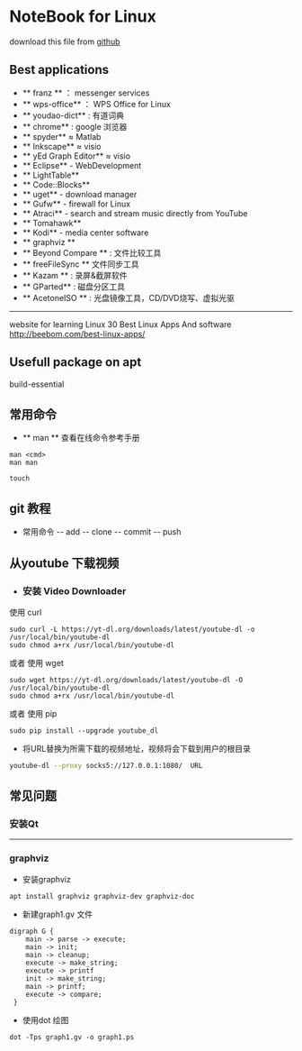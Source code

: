 # NoteBook for Linux

download this file from [github](https://github.com/falwat/notebook)

## Best applications

- ** franz ** ： messenger services
- ** wps-office** ： WPS Office for Linux
- ** youdao-dict** : 有道词典 
- ** chrome** : google 浏览器
- ** spyder** ≈ Matlab
- ** Inkscape** ≈ visio
- ** yEd Graph Editor** ≈ visio
- ** Eclipse** - WebDevelopment
- ** LightTable**
- ** Code::Blocks**
- ** uget** - download manager
- ** Gufw** - firewall for Linux
- ** Atraci** - search and stream music directly from YouTube
- ** Tomahawk**
- ** Kodi** - media center software
- ** graphviz **
- ** Beyond Compare ** : 文件比较工具
- ** freeFileSync ** 文件同步工具
- ** Kazam ** : 录屏&截屏软件
- ** GParted** : 磁盘分区工具
- ** AcetoneISO ** : 光盘镜像工具，CD/DVD烧写、虚拟光驱
--------------------------
website for learning Linux
30 Best Linux Apps And software <http://beebom.com/best-linux-apps/>


## Usefull package on apt
build-essential

## 常用命令
- ** man ** 查看在线命令参考手册
```
man <cmd>
man man
```
```
touch
```

## git 教程
- 常用命令
-- add
-- clone
-- commit
-- push

## 从youtube 下载视频
- ### 安装 Video Downloader
使用 curl
```
sudo curl -L https://yt-dl.org/downloads/latest/youtube-dl -o /usr/local/bin/youtube-dl
sudo chmod a+rx /usr/local/bin/youtube-dl
```
或者 使用 wget
``` 
sudo wget https://yt-dl.org/downloads/latest/youtube-dl -O /usr/local/bin/youtube-dl
sudo chmod a+rx /usr/local/bin/youtube-dl 
``` 
或者 使用 pip
``` 
sudo pip install --upgrade youtube_dl
``` 
- 将URL替换为所需下载的视频地址，视频将会下载到用户的根目录
``` bash
youtube-dl --proxy socks5://127.0.0.1:1080/  URL
``` 

## 常见问题 

### 安装Qt 
-----
### graphviz
- 安装graphviz
``` 
apt install graphviz graphviz-dev graphviz-doc
```
- 新建graph1.gv 文件
```
digraph G {
    main -> parse -> execute;
    main -> init;
    main -> cleanup;
    execute -> make_string;
    execute -> printf
    init -> make_string;
    main -> printf;
    execute -> compare;
 }
```
- 使用dot 绘图
```
dot -Tps graph1.gv -o graph1.ps
```
